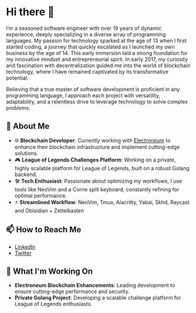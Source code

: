 # Hi there 👋

I’m a seasoned software engineer with over 19 years of dynamic experience, deeply specializing in a diverse array of programming languages. My passion for technology sparked at the age of 13 when I first started coding, a journey that quickly escalated as I launched my own business by the age of 14. This early immersion laid a strong foundation for my innovative mindset and entrepreneurial spirit. In early 2017, my curiosity and fascination with decentralization guided me into the world of blockchain technology, where I have remained captivated by its transformative potential. 

Believing that a true master of software development is proficient in any programming language, I approach each project with versatility, adaptability, and a relentless drive to leverage technology to solve complex problems.

## 🚀 About Me

-  🌐 **Blockchain Developer**: Currently working with [Electroneum](https://electroneum.com) to enhance their blockchain infrastructure and implement cutting-edge solutions.
-  🎮 **League of Legends Challenges Platform**: Working on a private, highly scalable platform for League of Legends, built on a robust Golang backend.
-  🛠️ **Tech Enthusiast**: Passionate about optimizing my workflows, I use tools like NeoVim and a Corne split keyboard, constantly refining for optimal performance.
-  ⚡ **Streamlined Workflow**: NeoVim, Tmux, Alacritty, Yabai, Skhd, Raycast and Obisidian + Zettelkasten

## 📫 How to Reach Me

-  [LinkedIn](https://www.linkedin.com/in/andrepatta/)
-  [Twitter](https://www.x.com/andre_patta/)

## 🔭 What I'm Working On

-  **Electroneum Blockchain Enhancements**: Leading development to ensure cutting-edge performance and security.
-  **Private Golang Project**: Developing a scalable challenge platform for League of Legends enthusiasts.
